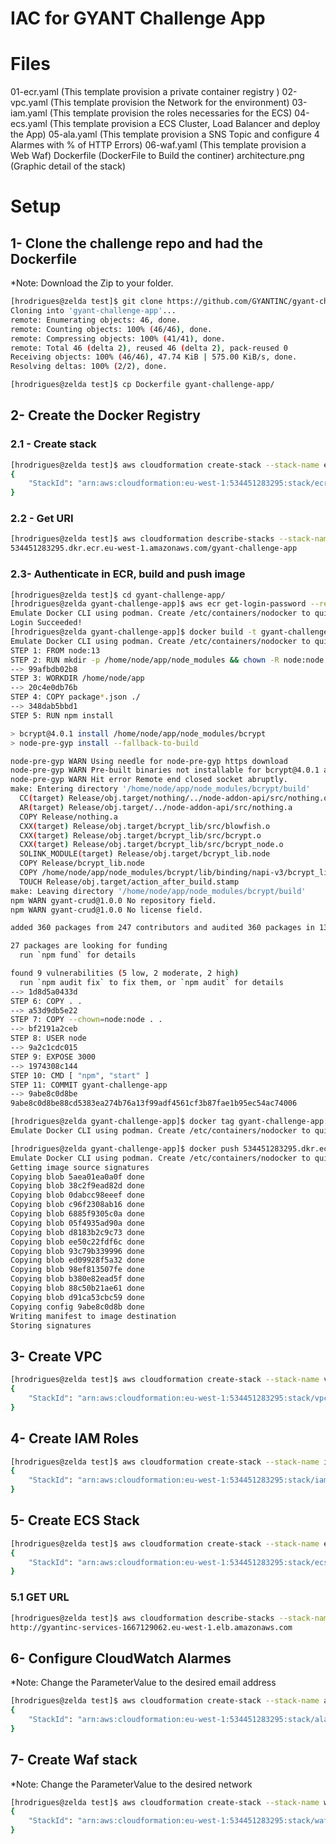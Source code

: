 
# IAC for GYANT Challenge App

# Files 

01-ecr.yaml (This template provision a private container registry )
02-vpc.yaml (This template provision the Network for the environment)
03-iam.yaml (This template provision the roles necessaries for the ECS)
04-ecs.yaml (This template provision a ECS Cluster, Load Balancer and deploy the App)
05-ala.yaml (This template provision a SNS Topic and configure 4 Alarmes with % of HTTP Errors)
06-waf.yaml (This template provision a Web Waf)
Dockerfile  (DockerFile to Build the continer)
architecture.png (Graphic detail of the stack)



# Setup

## 1- Clone the challenge repo and had the Dockerfile

*Note: Download the Zip to your folder.
```sh
[hrodrigues@zelda test]$ git clone https://github.com/GYANTINC/gyant-challenge-app.git
Cloning into 'gyant-challenge-app'...
remote: Enumerating objects: 46, done.
remote: Counting objects: 100% (46/46), done.
remote: Compressing objects: 100% (41/41), done.
remote: Total 46 (delta 2), reused 46 (delta 2), pack-reused 0
Receiving objects: 100% (46/46), 47.74 KiB | 575.00 KiB/s, done.
Resolving deltas: 100% (2/2), done.

[hrodrigues@zelda test]$ cp Dockerfile gyant-challenge-app/
```

## 2- Create the Docker Registry
### 2.1 - Create stack
```sh
[hrodrigues@zelda test]$ aws cloudformation create-stack --stack-name ecrrepo --template-body file://\$PWD/01-ecr.yaml 
{
    "StackId": "arn:aws:cloudformation:eu-west-1:534451283295:stack/ecrrepo/762360f0-6f7c-11eb-9320-0665d7300625"
}
```
### 2.2 - Get URI
```sh
[hrodrigues@zelda test]$ aws cloudformation describe-stacks --stack-name ecrrepo --query "Stacks[0].Outputs[?OutputKey=='GyantincContainerUri'].OutputValue" --output text
534451283295.dkr.ecr.eu-west-1.amazonaws.com/gyant-challenge-app
```

### 2.3- Authenticate in ECR, build and push image
```sh
[hrodrigues@zelda test]$ cd gyant-challenge-app/
[hrodrigues@zelda gyant-challenge-app]$ aws ecr get-login-password --region eu-west-1 | docker login --username AWS --password-stdin 534451283295.dkr.ecr.eu-west-1.amazonaws.com
Emulate Docker CLI using podman. Create /etc/containers/nodocker to quiet msg.
Login Succeeded!
[hrodrigues@zelda gyant-challenge-app]$ docker build -t gyant-challenge-app .
Emulate Docker CLI using podman. Create /etc/containers/nodocker to quiet msg.
STEP 1: FROM node:13
STEP 2: RUN mkdir -p /home/node/app/node_modules && chown -R node:node /home/node/app
--> 99afbdb02b8
STEP 3: WORKDIR /home/node/app
--> 20c4e0db76b
STEP 4: COPY package*.json ./
--> 348dab5bbd1
STEP 5: RUN npm install

> bcrypt@4.0.1 install /home/node/app/node_modules/bcrypt
> node-pre-gyp install --fallback-to-build

node-pre-gyp WARN Using needle for node-pre-gyp https download 
node-pre-gyp WARN Pre-built binaries not installable for bcrypt@4.0.1 and node@13.14.0 (node-v79 ABI, glibc) (falling back to source compile with node-gyp) 
node-pre-gyp WARN Hit error Remote end closed socket abruptly. 
make: Entering directory '/home/node/app/node_modules/bcrypt/build'
  CC(target) Release/obj.target/nothing/../node-addon-api/src/nothing.o
  AR(target) Release/obj.target/../node-addon-api/src/nothing.a
  COPY Release/nothing.a
  CXX(target) Release/obj.target/bcrypt_lib/src/blowfish.o
  CXX(target) Release/obj.target/bcrypt_lib/src/bcrypt.o
  CXX(target) Release/obj.target/bcrypt_lib/src/bcrypt_node.o
  SOLINK_MODULE(target) Release/obj.target/bcrypt_lib.node
  COPY Release/bcrypt_lib.node
  COPY /home/node/app/node_modules/bcrypt/lib/binding/napi-v3/bcrypt_lib.node
  TOUCH Release/obj.target/action_after_build.stamp
make: Leaving directory '/home/node/app/node_modules/bcrypt/build'
npm WARN gyant-crud@1.0.0 No repository field.
npm WARN gyant-crud@1.0.0 No license field.

added 360 packages from 247 contributors and audited 360 packages in 13.838s

27 packages are looking for funding
  run `npm fund` for details

found 9 vulnerabilities (5 low, 2 moderate, 2 high)
  run `npm audit fix` to fix them, or `npm audit` for details
--> 1d8d5a0433d
STEP 6: COPY . .
--> a53d9db5e22
STEP 7: COPY --chown=node:node . .
--> bf2191a2ceb
STEP 8: USER node
--> 9a2c1cdc015
STEP 9: EXPOSE 3000
--> 1974308c144
STEP 10: CMD [ "npm", "start" ]
STEP 11: COMMIT gyant-challenge-app
--> 9abe8c0d8be
9abe8c0d8be88cd5383ea274b76a13f99adf4561cf3b87fae1b95ec54ac74006

[hrodrigues@zelda gyant-challenge-app]$ docker tag gyant-challenge-app:latest 534451283295.dkr.ecr.eu-west-1.amazonaws.com/gyant-challenge-app:latest
Emulate Docker CLI using podman. Create /etc/containers/nodocker to quiet msg.

[hrodrigues@zelda gyant-challenge-app]$ docker push 534451283295.dkr.ecr.eu-west-1.amazonaws.com/gyant-challenge-app:latest
Emulate Docker CLI using podman. Create /etc/containers/nodocker to quiet msg.
Getting image source signatures
Copying blob 5aea01ea0a0f done  
Copying blob 38c2f9ead82d done  
Copying blob 0dabcc98eeef done  
Copying blob c96f2308ab16 done  
Copying blob 6885f9305c0a done  
Copying blob 05f4935ad90a done  
Copying blob d8183b2c9c73 done  
Copying blob ee50c22fdf6c done  
Copying blob 93c79b339996 done  
Copying blob ed09928f5a32 done  
Copying blob 98ef813507fe done  
Copying blob b380e82ead5f done  
Copying blob 88c50b21ae61 done  
Copying blob d91ca53cbc59 done  
Copying config 9abe8c0d8b done  
Writing manifest to image destination
Storing signatures
```

## 3- Create VPC
```sh
[hrodrigues@zelda test]$ aws cloudformation create-stack --stack-name vpc --template-body file://\$PWD/02-vpc.yaml 
{
    "StackId": "arn:aws:cloudformation:eu-west-1:534451283295:stack/vpc/a98e6a10-6f7d-11eb-8425-0264e01e178b"
}
```
## 4- Create IAM Roles
```sh
[hrodrigues@zelda test]$ aws cloudformation create-stack --stack-name iamroles --template-body file://\$PWD/03-iam.yaml --capabilities CAPABILITY_IAM
{
    "StackId": "arn:aws:cloudformation:eu-west-1:534451283295:stack/iamroles/2b7459e0-6f7e-11eb-9243-06e31ff0cd99"
}
```
## 5- Create ECS Stack
```sh
[hrodrigues@zelda test]$ aws cloudformation create-stack --stack-name ecsapp --template-body file://\$PWD/04-ecs.yaml
{
    "StackId": "arn:aws:cloudformation:eu-west-1:534451283295:stack/ecsapp/78b67d00-6f7e-11eb-9ce7-06e549b26cbb"
}
```
### 5.1 GET URL
```sh
[hrodrigues@zelda test]$ aws cloudformation describe-stacks --stack-name ecsapp --query "Stacks[0].Outputs[?OutputKey=='UrlEndpoint'].OutputValue" --output text
http://gyantinc-services-1667129062.eu-west-1.elb.amazonaws.com
```
## 6- Configure CloudWatch Alarmes

*Note: Change the ParameterValue to the desired email address

```sh
[hrodrigues@zelda test]$ aws cloudformation create-stack --stack-name alarm --template-body file://\$PWD/05-alarm.yaml --parameters ParameterKey=MailingListEmail,ParameterValue=yugomail@gmail.com
{
    "StackId": "arn:aws:cloudformation:eu-west-1:534451283295:stack/alarm/18e56da0-6f83-11eb-8285-06282834de15"
}
```
## 7- Create Waf stack

*Note: Change the ParameterValue to the desired network

```sh
[hrodrigues@zelda test]$ aws cloudformation create-stack --stack-name waf --template-body file://\$PWD/06-waf.yaml --parameters ParameterKey=IpRange,ParameterValue=217.129.241.137/32
{
    "StackId": "arn:aws:cloudformation:eu-west-1:534451283295:stack/waf/a0551ce0-6f88-11eb-9321-0a86526df8eb"
}

```



